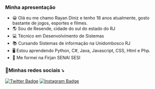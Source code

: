 ### Minha apresentação
- 😀 Olá eu me chamo Rayan Diniz e tenho 18 anos atualmente, gosto bastante de jogos, esportes e filmes.
- 🌎 Sou de Resende, cidade do sul do estado do RJ
- 💻 Técnico em Desenvolvimento de Sistemas
- 📚 Cursando Sistemas de informação na Unidombosco RJ
- 🖥 Estou aprendendo Python, C#, Java, Javascript, CSS, Html e Php.
- 📘 Me formei na Firjan SENAI SESI
### 🔗Minhas redes sociais ⤵
[![Twitter Badge](https://img.shields.io/badge/-Twitter-1ca0f1?style=flat-square&labelColor=1ca0f1&logo=twitter&logoColor=white&link=https://twitter.com/Hagasha1)](https://twitter.com/Hagasha1)
[![Instagram Badge](https://img.shields.io/badge/https%3A%2F%2Fwww.instagram.com%2Frayandiniz1%2F
)](https://www.instagram.com/rayandiniz1/)
